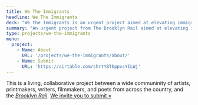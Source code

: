 ```yaml
---
title: We The Immigrants
headline: We The Immigrants
deck: "We the Immigrants is an urgent project aimed at elevating immigration in our communities across America and honoring the creative individuals (_past and present_) who have immigrated to the U.S. and made an impact across the sciences, arts, and humanities."
summary: "An urgent project from The Brooklyn Rail aimed at elevating immigration in our communities across America and the role it plays in shaping democracy and the innovative, cultural fabric of society."
type: projects/we-the-immigrants
menu:
  project:
    - Name: About
      URL: '/projects/we-the-immigrants/about/'
    - Name: Submit
      URL: 'https://airtable.com/shrtYBTkppvsYILWj'
---
```


This is a living, collaborative project between a wide communinity of artists, printmakers, writers, filmmakers, and poets from across the country, and the [_Brooklyn Rail_](http://brooklynrail.org/). [We invite you to submit »](https://airtable.com/shrtYBTkppvsYILWj)

